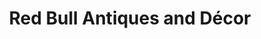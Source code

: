 ---
title: "Red Bull Antiques and Décor"
url: /wiscasset/red-bull-antiques-and-decor/
shop: antiques
---